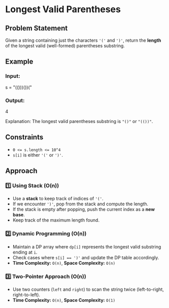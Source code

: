 # Longest Valid Parentheses

## Problem Statement
Given a string containing just the characters `'('` and `')'`, return the **length** of the longest valid (well-formed) parentheses substring.

## Example
### Input:
s = "(()))())("
### Output:
4

Explanation: The longest valid parentheses substring is `"()"` or `"(())"`.

## Constraints
- `0 <= s.length <= 10^4`
- `s[i]` is either `'('` or `')'`.

## Approach
### 1️⃣ Using Stack (O(n))
- Use a **stack** to keep track of indices of `'('`.
- If we encounter `')'`, pop from the stack and compute the length.
- If the stack is empty after popping, push the current index as a **new base**.
- Keep track of the maximum length found.

### 2️⃣ Dynamic Programming (O(n))
- Maintain a DP array where `dp[i]` represents the longest valid substring ending at `i`.
- Check cases where `s[i] == ')'` and update the DP table accordingly.
- **Time Complexity:** `O(n)`, **Space Complexity:** `O(n)`

### 3️⃣ Two-Pointer Approach (O(n))
- Use two counters (`left` and `right`) to scan the string twice (left-to-right, right-to-left).
- **Time Complexity:** `O(n)`, **Space Complexity:** `O(1)`

